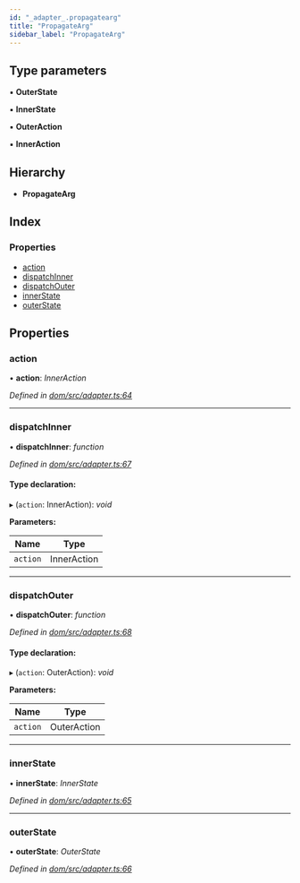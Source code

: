 ```yaml
---
id: "_adapter_.propagatearg"
title: "PropagateArg"
sidebar_label: "PropagateArg"
---
```


## Type parameters

▪ **OuterState**

▪ **InnerState**

▪ **OuterAction**

▪ **InnerAction**

## Hierarchy

* **PropagateArg**

## Index

### Properties

* [action](_adapter_.propagatearg.md#action)
* [dispatchInner](_adapter_.propagatearg.md#dispatchinner)
* [dispatchOuter](_adapter_.propagatearg.md#dispatchouter)
* [innerState](_adapter_.propagatearg.md#innerstate)
* [outerState](_adapter_.propagatearg.md#outerstate)

## Properties

###  action

• **action**: *InnerAction*

*Defined in [dom/src/adapter.ts:64](https://github.com/fponticelli/tempo/blob/master/dom/src/adapter.ts#L64)*

___

###  dispatchInner

• **dispatchInner**: *function*

*Defined in [dom/src/adapter.ts:67](https://github.com/fponticelli/tempo/blob/master/dom/src/adapter.ts#L67)*

#### Type declaration:

▸ (`action`: InnerAction): *void*

**Parameters:**

Name | Type |
------ | ------ |
`action` | InnerAction |

___

###  dispatchOuter

• **dispatchOuter**: *function*

*Defined in [dom/src/adapter.ts:68](https://github.com/fponticelli/tempo/blob/master/dom/src/adapter.ts#L68)*

#### Type declaration:

▸ (`action`: OuterAction): *void*

**Parameters:**

Name | Type |
------ | ------ |
`action` | OuterAction |

___

###  innerState

• **innerState**: *InnerState*

*Defined in [dom/src/adapter.ts:65](https://github.com/fponticelli/tempo/blob/master/dom/src/adapter.ts#L65)*

___

###  outerState

• **outerState**: *OuterState*

*Defined in [dom/src/adapter.ts:66](https://github.com/fponticelli/tempo/blob/master/dom/src/adapter.ts#L66)*
